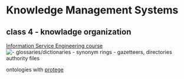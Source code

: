 # Knowledge Management Systems


## class 4 - knowladge organization
[Information Service Engineering course](https://open.hpi.de/courses/semanticweb2017)
![- glossaries/dictionaries - synonym rings - gazetteers, directories authority files](https://images.slideplayer.com/20/6219744/slides/slide_65.jpg)


ontologies with [protege](https://protege.stanford.edu/)


